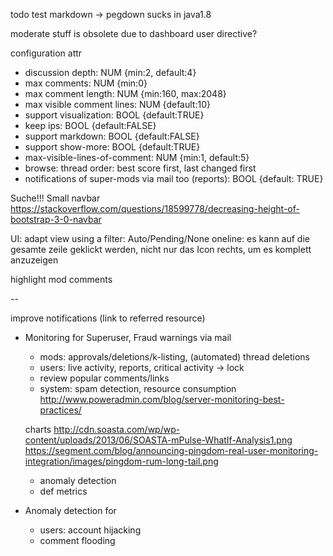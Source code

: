 todo test markdown -> pegdown sucks in java1.8

moderate stuff is obsolete due to dashboard
user directive?

configuration attr
- discussion depth: NUM {min:2, default:4}
- max comments: NUM {min:0}
- max comment length: NUM {min:160, max:2048}
- max visible comment lines: NUM {default:10}
- support visualization: BOOL {default:TRUE}
- keep ips: BOOL {default:FALSE}
- support markdown: BOOL {default:FALSE}
- support show-more: BOOL {default:TRUE}
- max-visible-lines-of-comment: NUM {min:1, default:5}
- browse: thread order: best score first, last changed first
- notifications of super-mods via mail too (reports): BOOL {default: TRUE}

Suche!!!
Small navbar https://stackoverflow.com/questions/18599778/decreasing-height-of-bootstrap-3-0-navbar

UI: adapt view using a filter: Auto/Pending/None
oneline: es kann auf die gesamte zeile geklickt werden, nicht nur das Icon rechts, um es komplett anzuzeigen

highlight mod comments

--

improve notifications (link to referred resource)

- Monitoring for Superuser, Fraud warnings via mail
    - mods: approvals/deletions/k-listing, (automated) thread deletions
    - users: live activity, reports, critical activity -> lock
    - review popular comments/links
    - system: spam detection, resource consumption
    http://www.poweradmin.com/blog/server-monitoring-best-practices/

    charts
    http://cdn.soasta.com/wp/wp-content/uploads/2013/06/SOASTA-mPulse-WhatIf-Analysis1.png
    https://segment.com/blog/announcing-pingdom-real-user-monitoring-integration/images/pingdom-rum-long-tail.png

    - anomaly detection
    - def metrics

- Anomaly detection for
    - users: account hijacking
    - comment flooding
